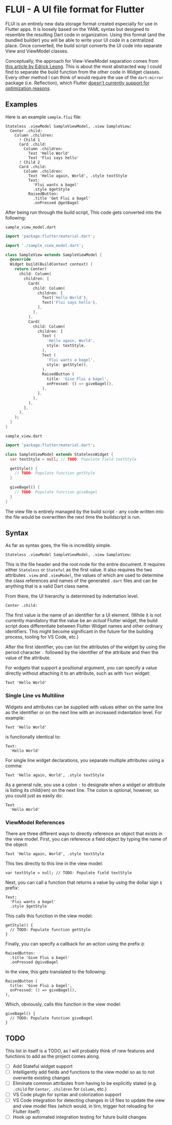 # FLUI - A UI file format for Flutter

FLUI is an entirely new data storage format created especially for use in Flutter apps. It is loosely based on the YAML syntax but designed to resemble the resulting Dart code in organization. Using this format (and the bundled builder) you will be able to write your UI code in a centralized place. Once converted, the build script converts the UI code into separate View and ViewModel classes.

Conceptually, the approach for View-ViewModel separation comes from [this article by Edrick Leong](https://blog.usejournal.com/easily-navigate-through-your-flutter-code-by-separating-view-and-view-model-240026191106). This is about the most abstracted way I could find to separate the build function from the other code in Widget classes. Every other method I can think of would require the use of the `dart:mirror` package (i.e. Reflection), which Flutter [doesn't currently support for optimization reasons](https://github.com/flutter/flutter/issues/1150).

## Examples

Here is an example `sample.flui` file:

```
Stateless .viewModel SampleViewModel, .view SampleView:
  Center .child:
    Column .children:
      ! Child 1
      Card .child:
        Column .children:
          Text 'Hello World'
          Text 'Flui says hello'
      ! Child 2
      Card .child:
        Column .children:
          Text 'Hello again, World', .style textStyle
          Text:
            'Flui wants a bagel' 
            .style $getStyle
          RaisedButton:
            .title 'Get Flui a bagel'
            .onPressed @getBagel
```

After being run through the build script, This code gets converted into the following:

`sample_view_model.dart`
```dart
import 'package:flutter/material.dart';

import './sample_view_model.dart';

class SampleView extends SampleViewModel {
  @override
  Widget build(BuildContext context) {
    return Center(
      child: Column(
        children: [
          Card(
            child: Column(
              children: [
                Text('Hello World'),
                Text('Flui says hello'),
              ],
            ),
          ),
          Card(
            child: Column(
              children: [
                Text (
                  'Hello again, World',
                  style: textStyle,
                ),
                Text (
                  'Flui wants a bagel',
                  style: getStyle(),
                ),
                RaisedButton (
                  title: 'Give Flui a bagel',
                  onPressed: () => giveBagel(),
                ),
              ],
            ),
          ),
        ],
      ),
    );
  }
}
```

`sample_view.dart`
```dart
import 'package:flutter/material.dart';

class SampleViewModel extends StatelessWidget {
  var textStyle = null; // TODO: Populate field textStyle

  getStyle() {
    // TODO: Populate function getStyle
  }

  giveBagel() {
    // TODO: Populate function giveBagel
  }
}
```

The view file is entirely managed by the build script - any code written into the file would be overwritten the next time the buildscript is run.

## Syntax

As far as syntax goes, the file is incredibly simple.

```
Stateless .viewModel SampleViewModel, .view SampleView:
```

This is the file header and the root node for the entire document. It requires either `Stateless` or `Stateful` as the first value. It also requires the two attributes `.view` and `.viewModel`, the values of which are used to determine the class references and names of the generated `.dart` files and can be anything that is a valid Dart class name.

From there, the UI hierarchy is determined by indentation level. 

```
Center .child:
```

The first value is the name of an identifier for a UI element. (While it is not currently mandatory that the value be an _actual_ Flutter widget, the build script does differentiate between Flutter Widget names and other ordinary identifiers. This might become significant in the future for the building process, tooling for VS Code, etc.)

After the first identifier, you can list the attributes of the widget by using the period character `.` followed by the identifier of the attribute and then the value of the attribute.

For widgets that support a positional argument, you can specify a value directly without attaching it to an attribute, such as with `Text` widget:

```
Text 'Hello World'
```

### Single Line vs Multiline

Widgets and attributes can be supplied with values either on the same line as the identifier or on the next line with an increased indentation level. For example:

```
Text 'Hello World'
```

is functionally identical to:

```
Text:
  'Hello World'
```

For single line widget declarations, you separate multiple attributes using a comma:

```
Text 'Hello again, World', .style textStyle
```

As a general rule, you use a colon `:` to designate when a widget or attribute is listing its child(ren) on the next line. The colon is optional, however, so you could just as easily do:

```
Text
  'Hello World'
```

### ViewModel References

There are three different ways to directly reference an object that exists in the view model. First, you can reference a field object by typing the name of the object:

```
Text 'Hello again, World', .style textStyle
```

This ties directly to this line in the view model:

```
var textStyle = null; // TODO: Populate field textStyle
```

Next, you can call a function that returns a value by using the dollar sign `$` prefix:

```
Text:
  'Flui wants a bagel'
  .style $getStyle
```

This calls this function in the view model:

```
getStyle() {
  // TODO: Populate function getStyle
}
```

Finally, you can specify a callback for an action using the prefix `@`:

```
RaisedButton:
  .title 'Give Flui a bagel'
  .onPressed @giveBagel
```

In the view, this gets translated to the following:

```
RaisedButton (
  title: 'Give Flui a bagel',
  onPressed: () => giveBagel(),
),
```

Which, obviously, calls this function in the view model:

```
giveBagel() {
  // TODO: Populate function giveBagel
}
```

## TODO

This list in itself is a TODO, as I will probably think of new features and functions to add as the project comes along.

- [ ] Add Stateful widget support
- [ ] Intelligently add fields and functions to the view model so as to not overwrite existing changes
- [ ] Eliminate common attributes from having to be explicitly stated (e.g. `.child` for `Center`, `.children` for `Column`, etc.)
- [ ] VS Code plugin for syntax and colorization support
- [ ] VS Code integration for detecting changes in UI files to update the view and view model files (which would, in tirn, trigger hot reloading for Flutter itself)
- [ ] Hook up automated integration testing for future build changes